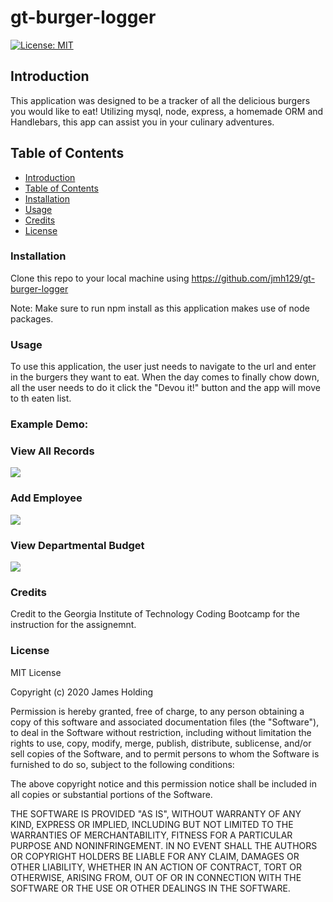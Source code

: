 # gt-burger-logger

[![License: MIT](https://img.shields.io/badge/License-MIT-yellow.svg)](https://opensource.org/licenses/MIT)
## Introduction
This application was designed to be a tracker of all the delicious burgers you would like to eat! Utilizing mysql, node, express, a homemade ORM and Handlebars, this app can assist you in your culinary adventures. 

## Table of Contents
- [Introduction](#Introduction)
- [Table of Contents](#table-of-contents)
- [Installation](#installation)
- [Usage](#usage)
- [Credits](#credits)
- [License](#license)

### Installation
Clone this repo to your local machine using https://github.com/jmh129/gt-burger-logger

Note: Make sure to run npm install as this application makes use of node packages. 

### Usage
To use this application, the user just needs to navigate to the url and enter in the burgers they want to eat. When the day comes to finally chow down, all the user needs to do it click the "Devou it!" button and the app will move to th eaten list. 


### Example Demo:

### View All Records

![](gifs/gif.gif)

### Add Employee

![](gifs/gif2.gif)

### View Departmental Budget

![](gifs/gif1.gif)


### Credits
Credit to the Georgia Institute of Technology Coding Bootcamp for the instruction for the assignemnt. 

### License

MIT License

Copyright (c) 2020 James Holding

Permission is hereby granted, free of charge, to any person obtaining a copy
of this software and associated documentation files (the "Software"), to deal
in the Software without restriction, including without limitation the rights
to use, copy, modify, merge, publish, distribute, sublicense, and/or sell
copies of the Software, and to permit persons to whom the Software is
furnished to do so, subject to the following conditions:

The above copyright notice and this permission notice shall be included in all
copies or substantial portions of the Software.

THE SOFTWARE IS PROVIDED "AS IS", WITHOUT WARRANTY OF ANY KIND, EXPRESS OR
IMPLIED, INCLUDING BUT NOT LIMITED TO THE WARRANTIES OF MERCHANTABILITY,
FITNESS FOR A PARTICULAR PURPOSE AND NONINFRINGEMENT. IN NO EVENT SHALL THE
AUTHORS OR COPYRIGHT HOLDERS BE LIABLE FOR ANY CLAIM, DAMAGES OR OTHER
LIABILITY, WHETHER IN AN ACTION OF CONTRACT, TORT OR OTHERWISE, ARISING FROM,
OUT OF OR IN CONNECTION WITH THE SOFTWARE OR THE USE OR OTHER DEALINGS IN THE
SOFTWARE.